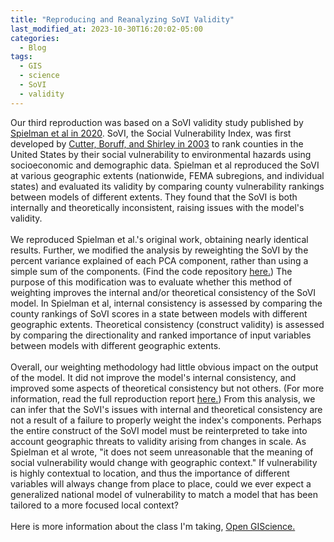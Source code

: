 ```yaml
---
title: "Reproducing and Reanalyzing SoVI Validity"
last_modified_at: 2023-10-30T16:20:02-05:00
categories:
  - Blog
tags:
  - GIS
  - science
  - SoVI
  - validity
---
```


Our third reproduction was based on a SoVI validity study published by [Spielman et al in 2020](https://doi.org/10.1007/s11069-019-03820-z).
SoVI, the Social Vulnerability Index, was first developed by [Cutter, Boruff, and Shirley in 2003](https://doi.org/10.1111/1540-6237.8402002) to rank counties in the United States by their social vulnerability to environmental hazards using socioeconomic and demographic data.
Spielman et al reproduced the SoVI at various geographic extents (nationwide, FEMA subregions, and individual states) and evaluated its validity by comparing county vulnerability rankings between models of different extents.
They found that the SoVI is both internally and theoretically inconsistent, raising issues with the model's validity.\
\
We reproduced Spielman et al.'s original work, obtaining nearly identical results.
Further, we modified the analysis by reweighting the SoVI by the percent variance explained of each PCA component, rather than using a simple sum of the components.
(Find the code repository [here.](https://github.com/alanalutz/RPl-Spielman-2020))
The purpose of this modification was to evaluate whether this method of weighting improves the internal and/or theoretical consistency of the SoVI model.
In Spielman et al, internal consistency is assessed by comparing the county rankings of SoVI scores in a state between models with different geographic extents.
Theoretical consistency (construct validity) is assessed by comparing the directionality and ranked importance of input variables between models with different geographic extents.\
\
Overall, our weighting methodology had little obvious impact on the output of the model.
It did not improve the model's internal consistency, and improved some aspects of theoretical consistency but not others.
(For more information, read the full reproduction report [here.](https://alanalutz.github.io/RPl-Spielman-2020/))
From this analysis, we can infer that the SoVI's issues with internal and theoretical consistency are not a result of a failure to properly weight the index's components.
Perhaps the entire construct of the SoVI model must be reinterpreted to take into account geographic threats to validity arising from changes in scale.
As Spielman et al wrote, "it does not seem unreasonable that the meaning of social vulnerability would change with geographic context."
If vulnerability is highly contextual to location, and thus the importance of different variables will always change from place to place, could we ever expect a generalized national model of vulnerability to match a model that has been tailored to a more focused local context?\
\
Here is more information about the class I'm taking, [Open GIScience.](http://opengisci.github.io)

